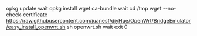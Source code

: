 
opkg update
wait
opkg install wget ca-bundle
wait
cd /tmp
wget --no-check-certificate https://raw.githubusercontent.com/juanesf/diyHue/OpenWrt/BridgeEmulator/easy_install_openwrt.sh
sh openwrt.sh
wait
exit 0
